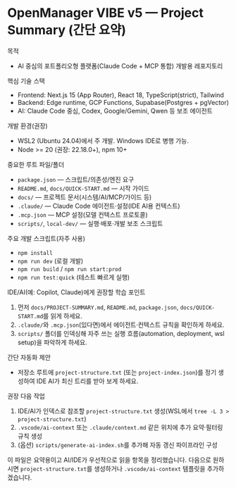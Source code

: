 # OpenManager VIBE v5 — Project Summary (간단 요약)

목적

- AI 중심의 포트폴리오형 플랫폼(Claude Code + MCP 통합) 개발용 레포지토리

핵심 기술 스택

- Frontend: Next.js 15 (App Router), React 18, TypeScript(strict), Tailwind
- Backend: Edge runtime, GCP Functions, Supabase(Postgres + pgVector)
- AI: Claude Code 중심, Codex, Google/Gemini, Qwen 등 보조 에이전트

개발 환경(권장)

- WSL2 (Ubuntu 24.04)에서 주 개발. Windows IDE로 병행 가능.
- Node >= 20 (권장: 22.18.0+), npm 10+

중요한 루트 파일/폴더

- `package.json` — 스크립트/의존성/엔진 요구
- `README.md`, `docs/QUICK-START.md` — 시작 가이드
- `docs/` — 프로젝트 문서(시스템/AI/MCP/가이드 등)
- `.claude/` — Claude Code 에이전트·설정(IDE AI용 컨텍스트)
- `.mcp.json` — MCP 설정(모델 컨텍스트 프로토콜)
- `scripts/`, `local-dev/` — 실행·배포·개발 보조 스크립트

주요 개발 스크립트(자주 사용)

- `npm install`
- `npm run dev` (로컬 개발)
- `npm run build` / `npm run start:prod`
- `npm run test:quick` (테스트 빠르게 실행)

IDE/AI(예: Copilot, Claude)에게 권장할 학습 포인트

1. 먼저 `docs/PROJECT-SUMMARY.md`, `README.md`, `package.json`, `docs/QUICK-START.md`를 읽게 하세요.
2. `.claude/`와 `.mcp.json`(있다면)에서 에이전트·컨텍스트 규칙을 확인하게 하세요.
3. `scripts/` 폴더를 인덱싱해 자주 쓰는 실행 흐름(automation, deployment, wsl setup)을 파악하게 하세요.

간단 자동화 제안

- 저장소 루트에 `project-structure.txt` (또는 `project-index.json`)를 정기 생성하여 IDE AI가 최신 트리를 받아 보게 하세요.

권장 다음 작업

1. IDE/AI가 인덱스로 참조할 `project-structure.txt` 생성(WSL에서 `tree -L 3 > project-structure.txt`)
2. `.vscode/ai-context` 또는 `.claude/context.md` 같은 위치에 추가 요약·필터링 규칙 생성
3. (옵션) `scripts/generate-ai-index.sh`를 추가해 자동 갱신 파이프라인 구성

이 파일은 요약용이고 AI/IDE가 우선적으로 읽을 항목을 정리했습니다. 다음으로 원하시면 `project-structure.txt`를 생성하거나 `.vscode/ai-context` 템플릿을 추가하겠습니다.
